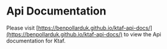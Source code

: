 ﻿# Api Documentation

Please visit [https://benpollarduk.github.io/ktaf-api-docs/](https://benpollarduk.github.io/ktaf-api-docs/) to view the Api documentation for Ktaf.
